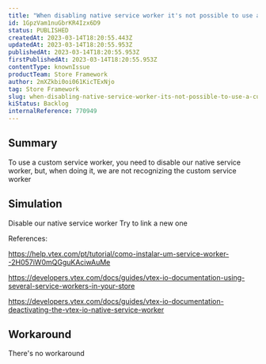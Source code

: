 ```yaml
---
title: "When disabling native service worker it's not possible to use a custom one"
id: 1GpzVam1nuGbrKR4Izx6D9
status: PUBLISHED
createdAt: 2023-03-14T18:20:55.443Z
updatedAt: 2023-03-14T18:20:55.953Z
publishedAt: 2023-03-14T18:20:55.953Z
firstPublishedAt: 2023-03-14T18:20:55.953Z
contentType: knownIssue
productTeam: Store Framework
author: 2mXZkbi0oi061KicTExNjo
tag: Store Framework
slug: when-disabling-native-service-worker-its-not-possible-to-use-a-custom-one
kiStatus: Backlog
internalReference: 770949
---
```


## Summary



To use a custom service worker, you need to disable our native service worker, but, when doing it, we are not recognizing the custom service worker


##

## Simulation



Disable our native service worker
Try to link a new one

References:

https://help.vtex.com/pt/tutorial/como-instalar-um-service-worker--2H057iW0mQGguKAciwAuMe

https://developers.vtex.com/docs/guides/vtex-io-documentation-using-several-service-workers-in-your-store

https://developers.vtex.com/docs/guides/vtex-io-documentation-deactivating-the-vtex-io-native-service-worker


##

## Workaround


There's no workaround





